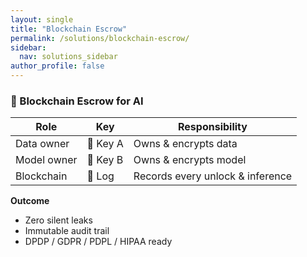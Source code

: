 ```yaml
---
layout: single
title: "Blockchain Escrow"
permalink: /solutions/blockchain-escrow/
sidebar:
  nav: solutions_sidebar
author_profile: false
---
```


### 🔄 Blockchain Escrow for AI

| Role | Key | Responsibility |
|------|-----|----------------|
| Data owner   | 🔑 Key A | Owns & encrypts data |
| Model owner  | 🔑 Key B | Owns & encrypts model |
| Blockchain   | 📜 Log  | Records every unlock & inference |

**Outcome**  
- Zero silent leaks  
- Immutable audit trail  
- DPDP / GDPR / PDPL / HIPAA ready
